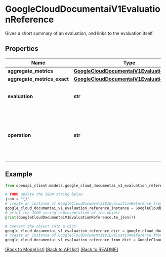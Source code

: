 # GoogleCloudDocumentaiV1EvaluationReference

Gives a short summary of an evaluation, and links to the evaluation itself.

## Properties

Name | Type | Description | Notes
------------ | ------------- | ------------- | -------------
**aggregate_metrics** | [**GoogleCloudDocumentaiV1EvaluationMetrics**](GoogleCloudDocumentaiV1EvaluationMetrics.md) |  | [optional] 
**aggregate_metrics_exact** | [**GoogleCloudDocumentaiV1EvaluationMetrics**](GoogleCloudDocumentaiV1EvaluationMetrics.md) |  | [optional] 
**evaluation** | **str** | The resource name of the evaluation. | [optional] 
**operation** | **str** | The resource name of the Long Running Operation for the evaluation. | [optional] 

## Example

```python
from openapi_client.models.google_cloud_documentai_v1_evaluation_reference import GoogleCloudDocumentaiV1EvaluationReference

# TODO update the JSON string below
json = "{}"
# create an instance of GoogleCloudDocumentaiV1EvaluationReference from a JSON string
google_cloud_documentai_v1_evaluation_reference_instance = GoogleCloudDocumentaiV1EvaluationReference.from_json(json)
# print the JSON string representation of the object
print(GoogleCloudDocumentaiV1EvaluationReference.to_json())

# convert the object into a dict
google_cloud_documentai_v1_evaluation_reference_dict = google_cloud_documentai_v1_evaluation_reference_instance.to_dict()
# create an instance of GoogleCloudDocumentaiV1EvaluationReference from a dict
google_cloud_documentai_v1_evaluation_reference_from_dict = GoogleCloudDocumentaiV1EvaluationReference.from_dict(google_cloud_documentai_v1_evaluation_reference_dict)
```
[[Back to Model list]](../README.md#documentation-for-models) [[Back to API list]](../README.md#documentation-for-api-endpoints) [[Back to README]](../README.md)


